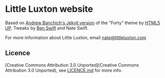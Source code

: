 # Little Luxton website

Based on [Andrew Banchich's Jekyll
version](https://github.com/andrewbanchich/forty-jekyll-theme) of the "Forty"
theme by [HTML5 UP](https://html5up.net/). Tweaks by [Ben
Swift](https://benswift.me) and Nate Swift.

For more information about Little Luxton, email <nate@littleluxton.com>

## Licence

[Creative Commons Attribution 3.0 Unported](Creative Commons Attribution 3.0
Unported), see [LICENCE.md](./LICENSE.md) for more info.
